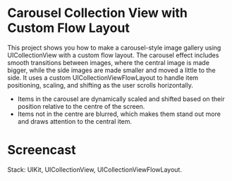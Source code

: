 # Carousel Collection View with Custom Flow Layout

This project shows you how to make a carousel-style image gallery using UICollectionView with a custom flow layout. The carousel effect includes smooth transitions between images, where the central image is made bigger, while the side images are made smaller and moved a little to the side. It uses a custom UICollectionViewFlowLayout to handle item positioning, scaling, and shifting as the user scrolls horizontally.

- Items in the carousel are dynamically scaled and shifted based on their position relative to the centre of the screen.
- Items not in the centre are blurred, which makes them stand out more and draws attention to the central item.

# Screencast


Stack: UIKit, UICollectionView, UICollectionViewFlowLayout.
